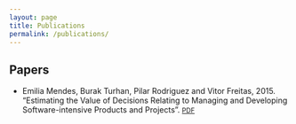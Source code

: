```yaml
---
layout: page
title: Publications
permalink: /publications/
---
```


<div class="publications">
  <h2 class="page-header">Papers</h2>
  <ul>
    <li>
      Emilia Mendes, Burak Turhan, Pilar Rodriguez and Vitor Freitas, 2015. <span class="title">“Estimating the Value of Decisions Relating to Managing and Developing Software-intensive Products and Projects”</span>.
      <small><a href="{{ "/media/Mendes et al camera ready.pdf" | prepend: site.baseurl }}">PDF <span class="fa fa-external-link"></span></a></small>
    </li>
  </ul>
</div>